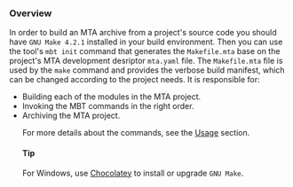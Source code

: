 ### Overview

In order to build an MTA archive from a project's source code you should have `GNU Make 4.2.1` installed in your build environment. Then you can use the tool's  `mbt init` command that generates the `Makefile.mta` base on the project's MTA development desriptor `mta.yaml` file. The `Makefile.mta` file is used by the `make` command and provides the verbose build manifest, which can be changed according to the project needs. It is responsible for: <ul><li>Building each of the modules in the MTA project.<li>Invoking the MBT commands in the right order.<li>Archiving the MTA project.
<br>

For more details about the commands, see the [Usage](usage.md) section.


#### Tip

For Windows, use [Chocolatey](https://chocolatey.org/packages/make) to install or upgrade `GNU Make`.
